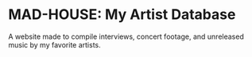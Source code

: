 # MAD-HOUSE: My Artist Database
A website made to compile interviews, concert footage, and unreleased music by my favorite artists. 
